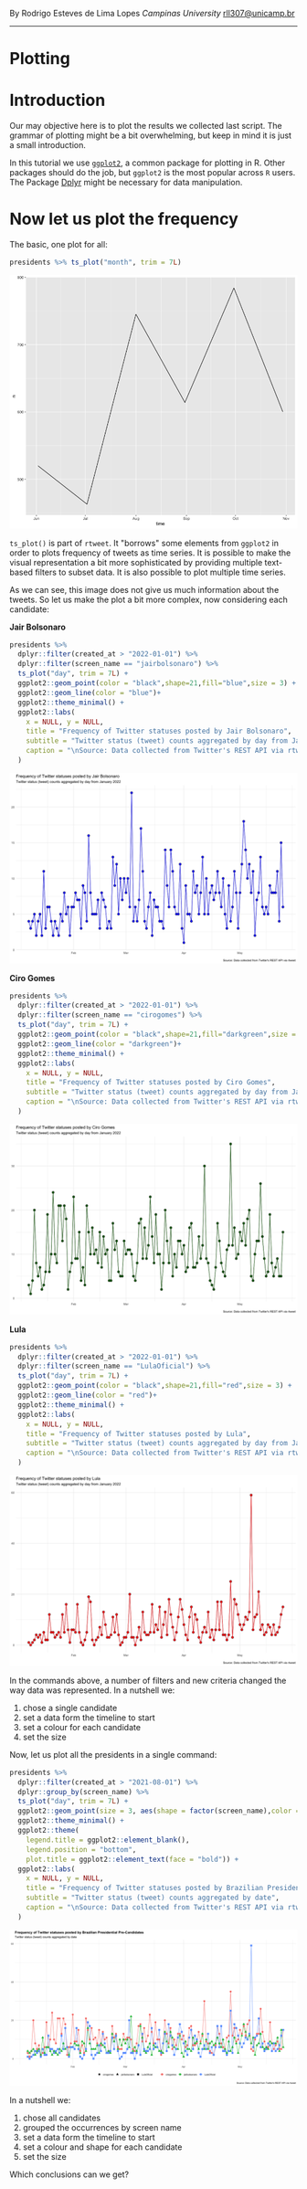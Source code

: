 By Rodrigo Esteves de Lima Lopes *Campinas University* [rll307\@unicamp.br](mailto:rll307@unicamp.br)

------------------------------------------------------------------------

# Plotting

# Introduction

Our may objective here is to plot the results we collected last script. The grammar of plotting might be a bit overwhelming, but keep in mind it is just a small introduction. 

In this tutorial we use [`ggplot2`](https://ggplot2.tidyverse.org/index.html), a common package for plotting in R. Other packages should do the job, but `ggplot2` is the most popular across `R` users. The Package [Dplyr](https://dplyr.tidyverse.org/) might be necessary for data manipulation. 

# Now let us plot the frequency

The basic, one plot for all:

``` r
presidents %>% ts_plot("month", trim = 7L)
```

![Tweets in a single hand](images/t01.png)

`ts_plot()` is part of `rtweet`. It "borrows" some elements from `ggplot2` in order to plots frequency of tweets as time series. It is possible to make the visual representation a bit more sophisticated by providing multiple text-based filters to subset data. It is also possible to plot  multiple time series.

As we can see, this image does not give us much information about the tweets. So let us make the plot a bit more complex, now considering each candidate:

**Jair Bolsonaro**

``` r
presidents %>%
  dplyr::filter(created_at > "2022-01-01") %>%
  dplyr::filter(screen_name == "jairbolsonaro") %>%
  ts_plot("day", trim = 7L) +
  ggplot2::geom_point(color = "black",shape=21,fill="blue",size = 3) +
  ggplot2::geom_line(color = "blue")+
  ggplot2::theme_minimal() +
  ggplot2::labs(
    x = NULL, y = NULL,
    title = "Frequency of Twitter statuses posted by Jair Bolsonaro",
    subtitle = "Twitter status (tweet) counts aggregated by day from January 2022",
    caption = "\nSource: Data collected from Twitter's REST API via rtweet"
  )
```

![Tweets by Bolsonaro](images/T2.png)

**Ciro Gomes**

``` r
presidents %>%
  dplyr::filter(created_at > "2022-01-01") %>%
  dplyr::filter(screen_name == "cirogomes") %>%
  ts_plot("day", trim = 7L) +
  ggplot2::geom_point(color = "black",shape=21,fill="darkgreen",size = 3) +
  ggplot2::geom_line(color = "darkgreen")+
  ggplot2::theme_minimal() +
  ggplot2::labs(
    x = NULL, y = NULL,
    title = "Frequency of Twitter statuses posted by Ciro Gomes",
    subtitle = "Twitter status (tweet) counts aggregated by day from January 2022",
    caption = "\nSource: Data collected from Twitter's REST API via rtweet"
  )
```

![Tweets by Gomes](images/t3.png)

**Lula**

``` r
presidents %>%
  dplyr::filter(created_at > "2022-01-01") %>%
  dplyr::filter(screen_name == "LulaOficial") %>%
  ts_plot("day", trim = 7L) +
  ggplot2::geom_point(color = "black",shape=21,fill="red",size = 3) +
  ggplot2::geom_line(color = "red")+
  ggplot2::theme_minimal() +
  ggplot2::labs(
    x = NULL, y = NULL,
    title = "Frequency of Twitter statuses posted by Lula",
    subtitle = "Twitter status (tweet) counts aggregated by day from January 2022",
    caption = "\nSource: Data collected from Twitter's REST API via rtweet"
  )
```

![Tweets by Lula](images/t4.png)

In the commands above, a number of filters and new criteria changed the way data was represented. In a nutshell we:

1. chose a single candidate
1. set a data form the timeline to start
1. set a colour for each candidate
1. set the size


Now, let us plot all the presidents in a single command:

``` r
presidents %>%
  dplyr::filter(created_at > "2021-08-01") %>%
  dplyr::group_by(screen_name) %>%
  ts_plot("day", trim = 7L) +
  ggplot2::geom_point(size = 3, aes(shape = factor(screen_name),color = factor(screen_name))) +
  ggplot2::theme_minimal() +
  ggplot2::theme(
    legend.title = ggplot2::element_blank(),
    legend.position = "bottom",
    plot.title = ggplot2::element_text(face = "bold")) +
  ggplot2::labs(
    x = NULL, y = NULL,
    title = "Frequency of Twitter statuses posted by Brazilian Presidential Pre-Candidates",
    subtitle = "Twitter status (tweet) counts aggregated by date",
    caption = "\nSource: Data collected from Twitter's REST API via rtweet"
  )
```

![All pre-candidates](images/all.png)

In a nutshell we:

1. chose all candidates
1. grouped the occurrences by screen name
1. set a data form the timeline to start
1. set a colour and shape for each candidate
1. set the size

Which conclusions can we get?

